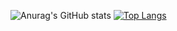 ![Anurag's GitHub stats](https://github-readme-stats.vercel.app/api?username=sk-chanch&hide=contribs,prs)
[![Top Langs](https://github-readme-stats.vercel.app/api/top-langs/?username=sk-chanch&layout=compact)](https://github.com/anuraghazra/github-readme-stats)
<!--
**sk-chanch/sk-chanch** is a ✨ _special_ ✨ repository because its `README.md` (this file) appears on your GitHub profile.

Here are some ideas to get you started:

- 🔭 I’m currently working on ...
- 🌱 I’m currently learning ...
- 👯 I’m looking to collaborate on ...
- 🤔 I’m looking for help with ...
- 💬 Ask me about ...
- 📫 How to reach me: ...
- 😄 Pronouns: ...
- ⚡ Fun fact: ...
-->
